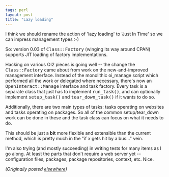 ```yaml
---
tags: perl
layout: post
title: "Lazy loading"
---
```




<p>I think we should rename the action of 'lazy loading' to 'Just In Time' so we can impress management types :-)</p>

<p>So: version 0.03 of <tt>Class::Factory</tt> (winging its way around CPAN) supports JIT loading of factory implementations.</p>

<p>Hacking on various OI2 pieces is going well -- the change the <tt>Class::Factory</tt> came about from work on the new-and-improved management interface. Instead of the monolithic oi_manage script which performed all the work or delegated where necessary, there's now an <tt>OpenInteract::Manage</tt> interface and task factory. Every task is a separate class that just has to implement <tt>run_task()</tt>, and can optionally implement <tt>setup_task()</tt> and <tt>tear_down_task()</tt> if it wants to do so.</p>

<p>Additionally, there are two main types of tasks: tasks operating on websites and tasks operating on packages. So all of the common setup/tear_down work can be done in these and the task class can focus on what it needs to do. </p>

<p>This should be just a <b>bit</b> more flexible and extensible than the current method, which is pretty much in the "if x gets hit by a bus..." vein.</p>

<p>I'm also trying (and mostly succeeding) in writing tests for many items as I go along. At least the parts that don't require a web server yet -- configuration files, packages, package repositories, context, etc. Nice.</p>




<p><em>(Originally posted <a href="http://use.perl.org/~lachoy/journal/2754">elsewhere</a>)</em></p>


